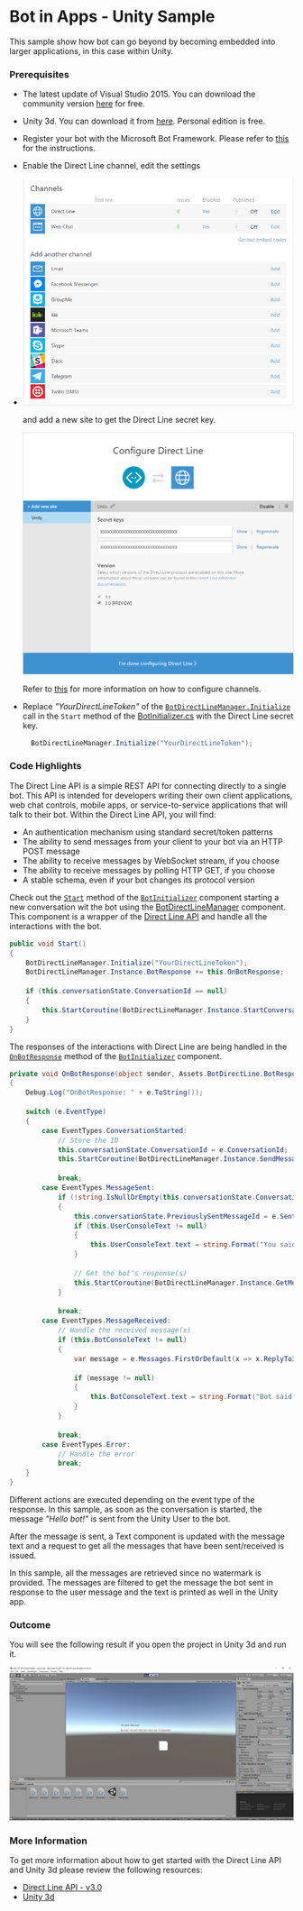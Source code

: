 # Bot in Apps - Unity Sample

This sample show how bot can go beyond by becoming embedded into larger applications, in this case within Unity.

### Prerequisites
* The latest update of Visual Studio 2015. You can download the community version [here](http://www.visualstudio.com) for free.
* Unity 3d. You can download it from [here](https://store.unity.com/es). Personal edition is free.
* Register your bot with the Microsoft Bot Framework. Please refer to [this](https://docs.botframework.com/en-us/csharp/builder/sdkreference/gettingstarted.html#registering) for the instructions.
* Enable the Direct Line channel, edit the settings
*  
  ![DirectLine Channel](images/directline-channel.png) 
 
  and add a new site to get the Direct Line secret key.
  
  ![DirectLine Token](images/directline-token.png)
  
  Refer to [this](https://docs.botframework.com/en-us/csharp/builder/sdkreference/gettingstarted.html#channels) for more information on how to configure channels. 
* Replace _"YourDirectLineToken"_ of the [`BotDirectLineManager.Initialize`](Assets/BotInitializer.cs#L17) call in the `Start` method of the [BotInitializer.cs](Assets/BotInitializer.cs) with the Direct Line secret key.

  ````C#
	BotDirectLineManager.Initialize("YourDirectLineToken");
  ````

### Code Highlights
The Direct Line API is a simple REST API for connecting directly to a single bot. This API is intended for developers writing their own client applications, web chat controls, mobile apps, or service-to-service applications that will talk to their bot.
Within the Direct Line API, you will find:
* An authentication mechanism using standard secret/token patterns
* The ability to send messages from your client to your bot via an HTTP POST message
* The ability to receive messages by WebSocket stream, if you choose
* The ability to receive messages by polling HTTP GET, if you choose
* A stable schema, even if your bot changes its protocol version

Check out the [`Start`](Assets/BotInitializer#L15-L24) method of the [`BotInitializer`](Assets/BotInitializer.cs) component starting a new conversation wit the bot using the [BotDirectLineManager](Assets/BotDirectLineManager.cs) component. This component is a wrapper of the [Direct Line API](https://docs.botframework.com/en-us/restapi/directline3/) and handle all the interactions with the bot.

````C#
public void Start()
{
    BotDirectLineManager.Initialize("YourDirectLineToken");
    BotDirectLineManager.Instance.BotResponse += this.OnBotResponse;

    if (this.conversationState.ConversationId == null)
    {
        this.StartCoroutine(BotDirectLineManager.Instance.StartConversationCoroutine());
    }
}
````

The responses of the interactions with Direct Line are being handled in the [`OnBotResponse`](Assets/BotInitializer#L26-L69) method of the [`BotInitializer`](Assets/BotInitializer.cs) component.

````C#
private void OnBotResponse(object sender, Assets.BotDirectLine.BotResponseEventArgs e)
{
    Debug.Log("OnBotResponse: " + e.ToString());

    switch (e.EventType)
    {
        case EventTypes.ConversationStarted:
            // Store the ID
            this.conversationState.ConversationId = e.ConversationId;
            this.StartCoroutine(BotDirectLineManager.Instance.SendMessageCoroutine(this.conversationState.ConversationId, "UnityUserId", UserToBotMessage, "Unity User 1"));

            break;
        case EventTypes.MessageSent:
            if (!string.IsNullOrEmpty(this.conversationState.ConversationId))
            {
                this.conversationState.PreviouslySentMessageId = e.SentMessageId;
                if (this.UserConsoleText != null)
                {
                    this.UserConsoleText.text = string.Format("You said: {0}!", UserToBotMessage);
                }

                // Get the bot's response(s)
                this.StartCoroutine(BotDirectLineManager.Instance.GetMessagesCoroutine(this.conversationState.ConversationId));
            }

            break;
        case EventTypes.MessageReceived:
            // Handle the received message(s)
            if (this.BotConsoleText != null)
            {
                var message = e.Messages.FirstOrDefault(x => x.ReplyToId == this.conversationState.PreviouslySentMessageId);

                if (message != null) 
                {
                    this.BotConsoleText.text = string.Format("Bot said: {0}", message.Text);
                }
            }

            break;
        case EventTypes.Error:
            // Handle the error
            break;
    }
}
````
Different actions are executed depending on the event type of the response. In this sample, as soon as the conversation is started, the message _"Hello bot!"_ is sent from the Unity User to the bot.

After the message is sent, a Text component is updated with the message text and a request to get all the messages that have been sent/received is issued.

In this sample, all the messages are retrieved since no watermark is provided. The messages are filtered to get the message the bot sent in response to the user message and the text is printed as well in the Unity app.

### Outcome
You will see the following result if you open the project in Unity 3d and run it. 

![Outcome](images/outcome-directline-unity.png)

### More Information
To get more information about how to get started with the Direct Line API and Unity 3d please review the following resources:

* [Direct Line API - v3.0](https://docs.botframework.com/en-us/restapi/directline3/)
* [Unity 3d](https://unity3d.com/)